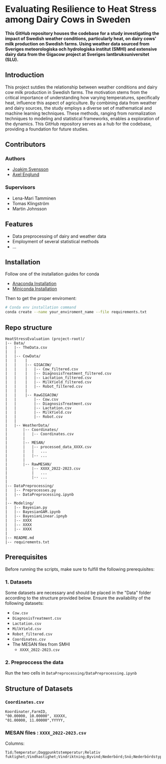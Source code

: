 # Evaluating Resilience to Heat Stress among Dairy Cows in Sweden

**This GitHub repository houses the codebase for a study investigating the impact of Swedish weather conditions, particularly heat, on dairy cows' milk production on Swedish farms. Using weather data sourced from Sveriges meteorologiska och hydrologiska institut (SMHI) and extensive dairy data from the Gigacow project at Sveriges lantbruksuniversitet (SLU).**

## Introduction

This project sutdies the relationship between weather conditions and dairy cow milk production in Swedish farms. The motivation stems from the critical importance of understanding how varying temperatures, specifically heat, influence this aspect of agriculture. By combining data from weather and dairy sources, the study employs a diverse set of mathematical and machine learning techniques. These methods, ranging from normalization techniques to modeling and statistical frameworks, enables a exploration of the dynamics. This GitHub repository serves as a hub for the codebase, providing a foundation for future studies.

## Contributors
### Authors
- [Joakim Svensson](https://www.linkedin.com/in/joakim-svensson1998/)
- [Axel Englund](www.linkedin.com/in/axel-englund-826714183)

### Supervisors
- Lena-Mari Tamminen
- Tomas Klingström
- Martin Johnsson


## Features

- Data preprocessing of dairy and weather data
- Employment of several statistical methods
- ...

## Installation
Follow one of the installation guides for conda
- [Anaconda Installation](https://docs.anaconda.com/free/anaconda/install/index.html)
- [Miniconda Installation](https://docs.conda.io/projects/miniconda/en/latest/)

Then to get the proper enviroment:
```bash
# Conda env installation command
conda create --name your_enviroment_name --file requirements.txt
```
## Repo structure
```
HeatStressEvaluation (project-root)/
|-- Data/
|   |-- TheData.csv
|   |
|   |-- CowData/
|   |    |
|   |    |-- GIGACOW/
|   |    |   |-- Cow_filtered.csv
|   |    |   |-- DiagnosisTreatment_filtered.csv
|   |    |   |-- Lactation_filtered.csv
|   |    |   |-- MilkYield_filtered.csv
|   |    |   |-- Robot_filtered.csv
|   |    |
|   |    |-- RawGIGACOW/
|   |        |-- Cow.csv
|   |        |-- DiagnosisTreatment.csv
|   |        |-- Lactation.csv
|   |        |-- MilkYield.csv
|   |        |-- Robot.csv
|   |
|   |-- WeatherData/
|       |-- Coordinates/
|       |   |-- Coordinates.csv
|       |
|       |-- MESAN/
|       |   |-- processed_data_XXXX.csv
|       |   |   ...
|       |   |-- ...
|       |
|       |-- RawMESAN/
|           |-- XXXX_2022-2023.csv
|           |   ...
|           |-- ...
|       
|-- DataPreprocessing/
|   |-- Preprocesses.py
|   |-- DataPreprocessing.ipynb
|
|-- Modeling/
|   |-- Bayesian.py
|   |-- BayesianGAM.ipynb
|   |-- BayesianLinear.ipnyb
|   |-- XXXX
|   |-- XXXX
|   |-- XXXX
|
|-- README.md
|-- requirements.txt
```
## Prerequisites
Before running the scripts, make sure to fulfill the following prerequisites:

### 1. Datasets

Some datasets are necessary and should be placed in the "Data" folder according to the structure provided below. Ensure the availability of the following datasets:

- `Cow.csv`
- `DiagnosisTreatment.csv`
- `Lactation.csv`
- `MilkYield.csv`
- `Robot_filtered.csv`
- `Coordinates.csv`
- The MESAN files from SMHI
    - `XXXX_2022-2023.csv`
### 2. Preproccess the data
Run the two cells in `DataPreprocessing/DataPreprocessing.ipynb` 

## Structure of Datasets
### `Coordinates.csv`
```csv
Koordinater,FarmID,
"00.00000, 10.00000", XXXXX,
"01.00000, 11.00000",YYYYY,
```
### MESAN files : `XXXX_2022-2023.csv`
Columns:
```csv
Tid;Temperatur;Daggpunktstemperatur;Relativ fuktighet;Vindhastighet;Vindriktning;Byvind;Nederbörd;Snö;Nederbördstyp;Molnighet;Sikt;Lufttryck
```